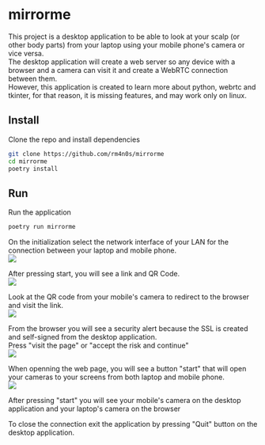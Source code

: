 # mirrorme

This project is a desktop application to be able to look at your scalp (or other body parts) from your laptop using your mobile phone's camera or vice versa. <br/>
The desktop application will create a web server so any device with a browser and a camera can visit it and create a WebRTC connection between them. <br/>
However, this application is created to learn more about python, webrtc and tkinter, for that reason, it is missing features, and may work only on linux. <br/>

## Install
Clone the repo and install dependencies
```bash
git clone https://github.com/rm4n0s/mirrorme
cd mirrorme
poetry install
```

## Run

Run the application
```bash
poetry run mirrorme
```

On the initialization select the network interface of your LAN for the connection between your laptop and mobile phone.<br/>
![](https://github.com/rm4n0s/mirrorme/images/initialization.png)

After pressing start, you will see a link and QR Code.<br/>
![](https://github.com/rm4n0s/mirrorme/images/qr_code.png)

Look at the QR code from your mobile's camera to redirect to the browser and visit the link.<br/>
![](https://github.com/rm4n0s/mirrorme/images/scan_qrcode_from_mobile.png)

From the browser you will see a security alert because the SSL is created and self-signed from the desktop application. <br/>
Press "visit the page" or "accept the risk and continue" <br/>
![](https://github.com/rm4n0s/mirrorme/images/pass_security_alert.png)

When openning the web page, you will see a button "start" that will open your cameras to your screens from both laptop and mobile phone. <br/>
![](https://github.com/rm4n0s/mirrorme/images/press_start.png)

After pressing "start" you will see your mobile's camera on the desktop application and your laptop's camera on the browser <br/>

To close the connection exit the application by pressing "Quit" button on the desktop application. <br/>
